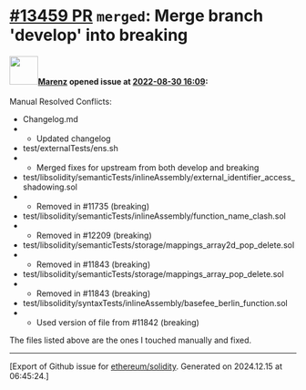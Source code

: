 # [\#13459 PR](https://github.com/ethereum/solidity/pull/13459) `merged`: Merge branch 'develop' into breaking

#### <img src="https://avatars.githubusercontent.com/u/424752?u=2d50de05ec528b9b84f8b905a56e90669b0f8927&v=4" width="50">[Marenz](https://github.com/Marenz) opened issue at [2022-08-30 16:09](https://github.com/ethereum/solidity/pull/13459):

Manual Resolved Conflicts:
 * Changelog.md
* * Updated changelog
* test/externalTests/ens.sh
* * Merged fixes for upstream from both develop and breaking
* test/libsolidity/semanticTests/inlineAssembly/external_identifier_access_shadowing.sol
* * Removed in #11735 (breaking)
* test/libsolidity/semanticTests/inlineAssembly/function_name_clash.sol
* * Removed in #12209 (breaking)
* test/libsolidity/semanticTests/storage/mappings_array2d_pop_delete.sol
* * Removed in #11843 (breaking)
* test/libsolidity/semanticTests/storage/mappings_array_pop_delete.sol
* * Removed in #11843 (breaking)
* test/libsolidity/syntaxTests/inlineAssembly/basefee_berlin_function.sol
* * Used version of file from #11842 (breaking)


The files listed above are the ones I touched manually and fixed.




-------------------------------------------------------------------------------



[Export of Github issue for [ethereum/solidity](https://github.com/ethereum/solidity). Generated on 2024.12.15 at 06:45:24.]
